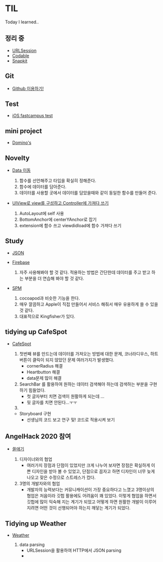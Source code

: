 # TIL
Today I learned..

## 정리 중
- [URLSession](https://www.notion.so/shooooting/URLSession-df6cc10c381946aa865a260a330c4d72)
- [Codable](https://www.notion.so/shooooting/Codable-0c272fe62d9f4ec9be2fa1f067c36392)
- [Snapkit](https://www.notion.so/shooooting/SnapKit-b1a6f74fa9f6422ba9d246b1f02edff3)

## Git
- [Github 이용하기!](https://www.notion.so/shooooting/Git-hub-8e5884f1f4b242369c89fa4bddbf0a7e)

## Test
- [iOS fastcampus test](https://www.notion.so/shooooting/iOS-FastCampus-test-2b04e19e24eb4daf8cda9ed23d8c3330)

## mini project
- [Domino's](https://www.notion.so/shooooting/App-Make-Domino-s-e855e789fef843119ec603a9a87605fe)

## Novelty
- [Data 이동](https://www.notion.so/shooooting/Delegate-Data-991aaa14d8fb43b0b25cc482acd8ab75)
    
    1. 함수를 선언해주고 타입을 확실히 정해준다. 
    2. 함수에 데이터를 담아준다.
    3. 데이터를 사용할 곳에서 데이터를 담았을때와 같이 동일한 함수를 만들어 준다.

- [UIView로 view를 구성하고 Controller에 가져다 쓰기](https://www.notion.so/shooooting/view-03d5a2b65729460882371acf81f94143)

    1. AutoLayout에 self 사용
    2. BottomAnchor에 centerYAnchor로 잡기
    3. extension에 함수 쓰고 viewdidload에 함수 가져다 쓰기

## Study
- [JSON](https://www.notion.so/shooooting/JSON-JavaScript-Object-Notation-ad7652661f39464cb342f1f028ef8995)
- [Firebase](https://www.notion.so/shooooting/Firebase-9980e1aaf3ae44e591e9cb82e36af752)
    
    1.  자주 사용해봐야 할 것 같다. 적용하는 방법은 간단한데 데이터를 주고 받고 하는 부분을 더 연습해 봐야 할 것 같다. 

- [SPM<Swift Package Manager>](https://www.notion.so/shooooting/SPM-Swift-Package-Manager-768366a8e3ec43c6863e9ea17a528866)

    1. cocoapod과 비슷한 기능을 한다.
    2. 매우 깔끔하고 Apple이 직접 만들어서 서비스 해줘서 매우 유용하게 쓸 수 있을 것 같다.
    3. 대표적으로 Kingfisher가 있다.

## tidying up CafeSpot
- [CafeSpot](https://www.notion.so/shooooting/6e249ba2f8924397afd2cbb6d2ed0b42)
    
    1. 첫번째 뷰를 만드는데 데이터를 가져오는 방법에 대한 문제, 코너라디우스, 하트 버튼이 클릭이 되지 않았던 문제 여러가지가 발생했다.
        - cornerRadius 해결
        - Heartbutton 해결
        - data문제 많이 해결
    2. SearchBar 를 활용하여 원하는 데이터 검색해야 하는데 검색하는 부분을 구현하기 힘들었다.
        - 첫 글자부터 치면 검색이 원활하게 되는데 ...
        - 뒷 글자를 치면 안된다...ㅜㅜ
    3. 
    * Storyboard 구현
        - 선생님의 코드 보고 연구 및! 코드로 적용시켜 보기

## AngelHack 2020 참여
- [쓸애기](https://www.notion.so/shooooting/2020-ANGELHACK-a2aa126e52804694aca483c9cbbd8aeb)

    1. 디자이너와의 협업
        - 여러가지 장점과 단점이 있었지만 크게 나누어 보자면 장점은 확실하게 이쁜 디자인을 받아 볼 수 있었고, 단점으로 꼽자고 하면 디자인이 너무 늦게 나오고 잦은 수정으로 스트레스가 컸다.
    2. 3명의 개발자와의 협업
        - 개발자의 능력보다는 커뮤니캐이션이 가장 중요하다고 느꼈고 3명이상의 협업은 처음이라 깃헙 활용에도 어려움이 꽤 있었다. 이렇게 협업을 하면서 깃헙에 많이 익숙해 지는 계기가 되었고 어떻게 하면 원활한 개발이 이루어 지려면 어떤 것이 선행되어야 하는지 깨닿는 계기가 되었다. 

## Tidying up Weather
- [Weather](https://www.notion.so/shooooting/82755005132040c981f03879a98c45a5)
    
    1. data parsing
        - URLSession을 활용하여 HTTP에서 JSON parsing
        -  